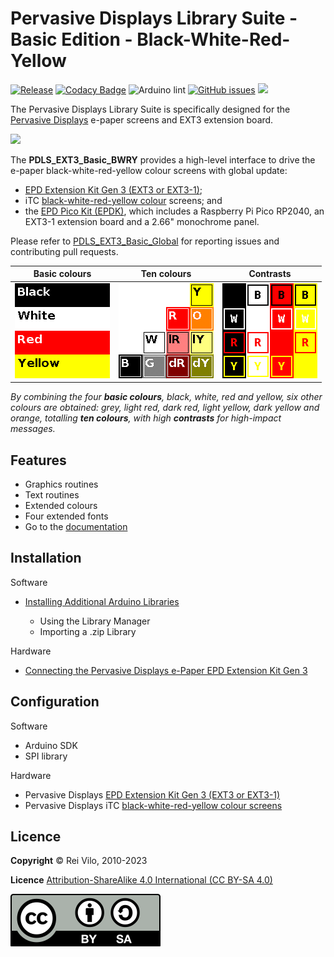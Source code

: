 # Pervasive Displays Library Suite - Basic Edition - Black-White-Red-Yellow

[![Release](https://img.shields.io/github/v/release/rei-vilo/PDLS_EXT3_Basic_BWRY)](https://github.com/rei-vilo/PDLS_EXT3_Basic_BWRY/releases) [![Codacy Badge](https://app.codacy.com/project/badge/Grade/77ecc9fa99834e299505f5f2a7c83e53)](https://app.codacy.com/gh/rei-vilo/PDLS_EXT3_Basic_BWRY/dashboard?utm_source=github.com&amp;utm_medium=referral&amp;utm_content=rei-vilo/PDLS_EXT3_Basic_BWRY&amp;utm_campaign=Badge_Grade) ![Arduino lint](https://github.com/rei-vilo/PDLS_EXT3_Basic_BWRY/actions/workflows/main.yml/badge.svg) [![GitHub issues](https://img.shields.io/github/issues/rei-vilo/PDLS_EXT3_Basic_Global)](https://github.com/rei-vilo/PDLS_EXT3_Basic_Global/issues) [![](https://img.shields.io/badge/-Documentation-blue)](https://rei-vilo.github.io/PDLS_EXT3_Basic_Documentation/html/index.html) 

The Pervasive Displays Library Suite is specifically designed for the [Pervasive Displays](https://www.pervasivedisplays.com) e-paper screens and EXT3 extension board.

![](https://pdls.pervasivedisplays.com/userguide/img/Logo_PDI_text_320.png)

The **PDLS_EXT3_Basic_BWRY** provides a high-level interface to drive the e-paper black-white-red-yellow colour screens with global update:

+ [EPD Extension Kit Gen 3 (EXT3 or EXT3-1)](https://www.pervasivedisplays.com/product/epd-extension-kit-gen-3-EXT3/); 
+ iTC [black-white-red-yellow colour](https://www.pervasivedisplays.com/products/?_sft_product_colour=black-white-red-yellow) screens; and
+ the [EPD Pico Kit (EPDK)](https://www.pervasivedisplays.com/product/epd-pico-kit-epdk/), which includes a Raspberry Pi Pico RP2040, an EXT3-1 extension board and a 2.66" monochrome panel.

Please refer to [PDLS_EXT3_Basic_Global](https://github.com/rei-vilo/PDLS_EXT3_Basic_Global/issues) for reporting issues and contributing pull requests.

Basic colours | Ten colours | Contrasts 
--- | --- | ---
![](img/BWRY_Colours.png) | ![](img/BWRY_Palette.png) | ![](img/BWRY_Contrasts.png)

*By combining the four **basic colours**, black, white, red and yellow, six other colours are obtained: grey, light red, dark red, light yellow, dark yellow and orange, totalling **ten colours**, with high **contrasts** for high-impact messages.*

## Features

+ Graphics routines
+ Text routines
+ Extended colours
+ Four extended fonts
+ Go to the [documentation](https://rei-vilo.github.io/PDLS_EXT3_Basic_Documentation/index.html) 

## Installation

Software

+ [Installing Additional Arduino Libraries](https://www.arduino.cc/en/guide/libraries)

    + Using the Library Manager
    + Importing a .zip Library

Hardware

* [Connecting the Pervasive Displays e-Paper EPD Extension Kit Gen 3](https://embeddedcomputing.weebly.com/connecting-the-e-paper-epd-extension-kit-gen-3.html)

## Configuration

Software

* Arduino SDK
* SPI library

Hardware

* Pervasive Displays [EPD Extension Kit Gen 3 (EXT3 or EXT3-1)](https://www.pervasivedisplays.com/product/epd-extension-kit-gen-3-EXT3/)
* Pervasive Displays iTC [black-white-red-yellow colour screens](https://www.pervasivedisplays.com/products/?_sft_product_colour=black-white-red-yellow)

## Licence

**Copyright** &copy; Rei Vilo, 2010-2023

**Licence** [Attribution-ShareAlike 4.0 International (CC BY-SA 4.0)](./LICENCE.md)

![](img/by-sa.svg)
